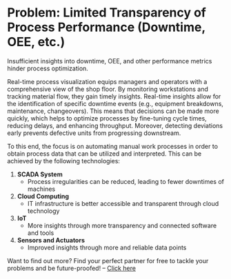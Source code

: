 # Problem: Limited Transparency of Process Performance (Downtime, OEE, etc.)

Insufficient insights into downtime, OEE, and other performance metrics hinder process optimization.

Real-time process visualization equips managers and operators with a comprehensive view of the shop floor. By monitoring workstations and tracking material flow, they gain timely insights. Real-time insights allow for the identification of specific downtime events (e.g., equipment breakdowns, maintenance, changeovers). This means that decisions can be made more quickly, which helps to optimize processes by fine-tuning cycle times, reducing delays, and enhancing throughput. Moreover, detecting deviations early prevents defective units from progressing downstream.

To this end, the focus is on automating manual work processes in order to obtain process data that can be utilized and interpreted. This can be achieved by the following technologies:

1. **SCADA System**
   - Process irregularities can be reduced, leading to fewer downtimes of machines
2. **Cloud Computing**
   - IT infrastructure is better accessible and transparent through cloud technology
3. **IoT**
   - More insights through more transparency and connected software and tools
4. **Sensors and Actuators**
   - Improved insights through more and reliable data points

Want to find out more? Find your perfect partner for free to tackle your problems and be future-proofed! – [Click here](#)